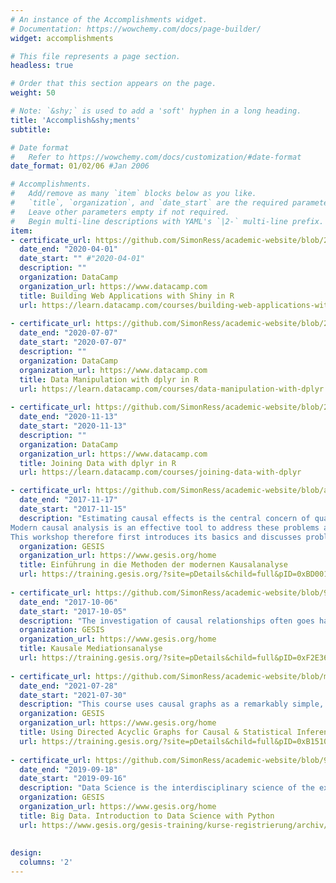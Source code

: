 ```yaml
---
# An instance of the Accomplishments widget.
# Documentation: https://wowchemy.com/docs/page-builder/
widget: accomplishments

# This file represents a page section.
headless: true

# Order that this section appears on the page.
weight: 50

# Note: `&shy;` is used to add a 'soft' hyphen in a long heading.
title: 'Accomplish&shy;ments'
subtitle:

# Date format
#   Refer to https://wowchemy.com/docs/customization/#date-format
date_format: 01/02/06 #Jan 2006

# Accomplishments.
#   Add/remove as many `item` blocks below as you like.
#   `title`, `organization`, and `date_start` are the required parameters.
#   Leave other parameters empty if not required.
#   Begin multi-line descriptions with YAML's `|2-` multi-line prefix.
item:
- certificate_url: https://github.com/SimonRess/academic-website/blob/2ff04355843aecfb8882ca9f9ac052e24511cd3d/assets/media/certificates/2020-Building%20Web%20Applications%20with%20Shiny%20in%20R.pdf
  date_end: "2020-04-01"
  date_start: "" #"2020-04-01"
  description: ""
  organization: DataCamp
  organization_url: https://www.datacamp.com
  title: Building Web Applications with Shiny in R
  url: https://learn.datacamp.com/courses/building-web-applications-with-shiny-in-r
  
- certificate_url: https://github.com/SimonRess/academic-website/blob/2ff04355843aecfb8882ca9f9ac052e24511cd3d/assets/media/certificates/2019-Data%20Manipulation%20with%20dplyr%20in%20R.pdf
  date_end: "2020-07-07"
  date_start: "2020-07-07"
  description: ""
  organization: DataCamp
  organization_url: https://www.datacamp.com
  title: Data Manipulation with dplyr in R
  url: https://learn.datacamp.com/courses/data-manipulation-with-dplyr
  
- certificate_url: https://github.com/SimonRess/academic-website/blob/2ff04355843aecfb8882ca9f9ac052e24511cd3d/assets/media/certificates/2019-Joining%20Data%20with%20dplyr%20in%20R.pdf
  date_end: "2020-11-13"
  date_start: "2020-11-13"
  description: ""
  organization: DataCamp
  organization_url: https://www.datacamp.com
  title: Joining Data with dplyr in R
  url: https://learn.datacamp.com/courses/joining-data-with-dplyr

- certificate_url: https://github.com/SimonRess/academic-website/blob/a000fe6e9d799cedae9bf17da82e5e438e80cbe1/assets/media/certificates/2017%20-%20Teilnahmezertifikat.%20Einf%C3%BChrung%20in%20die%20Methoden%20der%20modernen%20Kausalanalyse.pdf
  date_end: "2017-11-17"
  date_start: "2017-11-15"
  description: "Estimating causal effects is the central concern of quantitative social research. In research practice, however, only non-experimental data are often available that make causal conclusions difficult due to non-random selection and heterogeneity of individuals.
Modern causal analysis is an effective tool to address these problems and to develop solutions.
This workshop therefore first introduces its basics and discusses problems of conventional regression analysis. Based on this, in an application-oriented introduction, methods of propensity score matching (including longitudinal data as differences-from-differences propensity score matching), instrument variable estimates, regression discontinuity designs and selection correction models are presented and practiced in statistical programs."
  organization: GESIS
  organization_url: https://www.gesis.org/home
  title: Einführung in die Methoden der modernen Kausalanalyse
  url: https://training.gesis.org/?site=pDetails&child=full&pID=0xBD00134A835B486D935EF5023851FF97
  
- certificate_url: https://github.com/SimonRess/academic-website/blob/9b3f636983559810be819b833e914ea87dacc253/assets/media/certificates/2017%20-%20Teilnehmerzertifikat%20Kausale%20Mediationsanalyse.pdf
  date_end: "2017-10-06"
  date_start: "2017-10-05"
  description: "The investigation of causal relationships often goes hand in hand with the question of the processes and mechanisms underlying these relationships and thus potential mediators. The more recent literature on causal inference shows that causal diagrams and the counterfactual conceptualization of direct and indirect causal effects are crucial tools for making transparent the conditions under which causal mediation analysis allows valid conclusions about direct and indirect effects. Procedures that provide information on how strongly the results can be influenced by violating individual assumptions regarding content are also dealt with (i.e., sensitivity analysis)."
  organization: GESIS
  organization_url: https://www.gesis.org/home
  title: Kausale Mediationsanalyse
  url: https://training.gesis.org/?site=pDetails&child=full&pID=0xF2E36E998EBB4B9E9E527143D26B122E
  
- certificate_url: https://github.com/SimonRess/academic-website/blob/master/assets/media/certificates/2021%20-%20Using%20Directed%20Acyclic%20Graphs%20for%20Causal%20and%20Statistical%20Inference.pdf
  date_end: "2021-07-28"
  date_start: "2021-07-30"
  description: "This course uses causal graphs as a remarkably simple, yet general and powerful framework to describe and discuss a large set of problems that empirical social scientists need to tackle. How can I communicate my assumptions effectively to others, and can I test them? How can I tell correlation from causation? How do I choose control variables for my regression models? After discussing how DAGs can be used to answer these foundational questions, the course also covers basics of causal mediation, instrumental variables, nonresponse/selection bias (and adjustments for it), and panel data analysis from a 'graphical' perspective."
  organization: GESIS
  organization_url: https://www.gesis.org/home
  title: Using Directed Acyclic Graphs for Causal & Statistical Inference
  url: https://training.gesis.org/?site=pDetails&child=full&pID=0xB1510AFD86524A14AA36DF8A4DAD15F9&subID=0xF23B418A38CA4D8D8418E8F85C7E8F09
  
- certificate_url: https://github.com/SimonRess/academic-website/blob/9b3f636983559810be819b833e914ea87dacc253/assets/media/certificates/2019%20-%20Big%20Data.%20lntroduction%20to%20Data%20Science%20with%20Python.pdf
  date_end: "2019-09-18"
  date_start: "2019-09-16"
  description: "Data Science is the interdisciplinary science of the extraction of interpretable and useful knowledge from potentially large datasets. Due to the rapid surge of digital trace data (often as “Big Data”) in a wide range of application areas, Data Science is also increasingly utilized in the social sciences and humanities. In contrast to empirical social science, Data Science methods often serve purposes of exploration and inductive inference. In this course, we aim to provide an introduction into Data Science for practitioners. In particular, we want to impart basic understanding of the main methods and algorithms and understand how these can be deployed in practical application scenarios, focusing on the analysis of digital behavioral data found on the Web. We cover aspects of data collection, preprocessing, exploration, visualization and machine learning using basic Python and key packages like pandas, numpy and scikit- learn."
  organization: GESIS
  organization_url: https://www.gesis.org/home
  title: Big Data. Introduction to Data Science with Python
  url: https://www.gesis.org/gesis-training/kurse-registrierung/archiv/workshops/2019  
  
  
design:
  columns: '2' 
---
```

